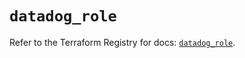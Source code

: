 # `datadog_role`

Refer to the Terraform Registry for docs: [`datadog_role`](https://registry.terraform.io/providers/datadog/datadog/3.44.1/docs/resources/role).
